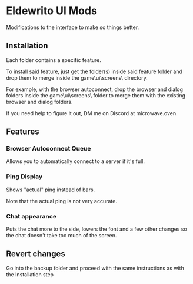 # Eldewrito UI Mods

Modifications to the interface to make so things better.



## Installation

Each folder contains a specific feature.

To install said feature, just get the folder(s) inside said feature folder and drop them to merge inside the game\ui\screens\ directory.

For example, with the browser autoconnect, drop the browser and dialog folders inside the game\ui\screens\ folder to merge them with the existing browser and dialog folders.

If you need help to figure it out, DM me on Discord at microwave.oven.



## Features


### Browser Autoconnect Queue

Allows you to automatically connect to a server if it's full.


### Ping Display

Shows "actual" ping instead of bars.

Note that the actual ping is not very accurate.


### Chat appearance

Puts the chat more to the side, lowers the font and a few other changes so the chat doesn't take too much of the screen.



## Revert changes

Go into the backup folder and proceed with the same instructions as with the Installation step